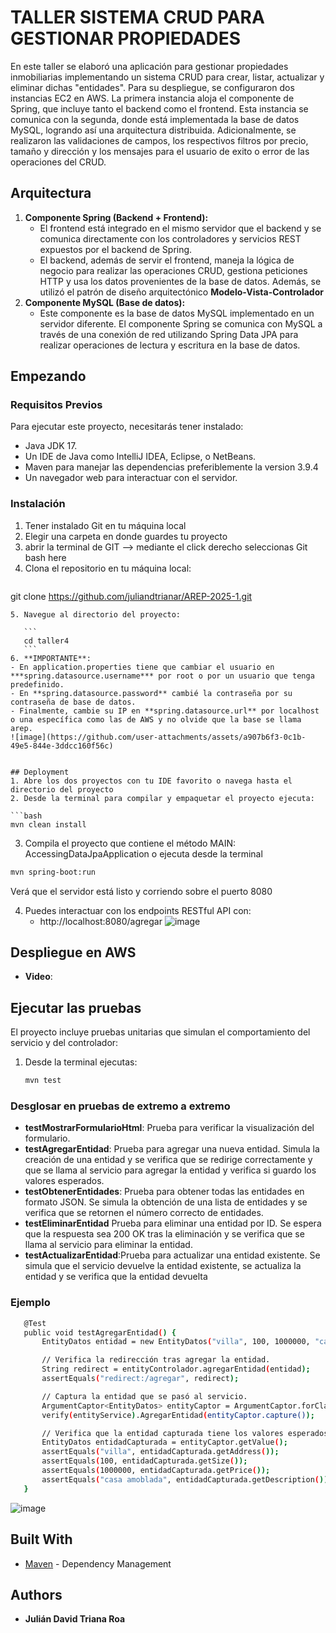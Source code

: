 # TALLER  SISTEMA CRUD PARA GESTIONAR PROPIEDADES

En este taller se elaboró una aplicación para gestionar propiedades inmobiliarias implementando un sistema CRUD para crear, listar, actualizar y eliminar dichas "entidades". Para su despliegue, se configuraron dos instancias EC2 en AWS. La primera instancia aloja el componente de Spring, que incluye tanto el backend como el frontend. Esta instancia se comunica con la segunda, donde está implementada la base de datos MySQL, logrando así una arquitectura distribuida. Adicionalmente, se realizaron las validaciones de campos, los respectivos filtros por precio, tamaño y dirección y los mensajes para el usuario de exito o error de las operaciones del CRUD.   

## Arquitectura

1. **Componente Spring (Backend + Frontend):**
   - El frontend está integrado en el mismo servidor que el backend y se comunica directamente con los controladores y servicios REST expuestos por el backend de Spring.
   - El backend, además de servir el frontend, maneja la lógica de negocio para realizar las operaciones CRUD, gestiona peticiones HTTP y usa los datos provenientes de la base de datos. Además, se utilizó el patrón de diseño arquitectónico **Modelo-Vista-Controlador**
2. **Componente MySQL (Base de datos):** 
   - Este componente es la base de datos MySQL implementado en un servidor diferente.
     El componente Spring se comunica con MySQL a través de una conexión de red utilizando Spring Data JPA para realizar operaciones de lectura y escritura en la base de datos.
## Empezando

### Requisitos Previos
Para ejecutar este proyecto, necesitarás tener instalado:

- Java JDK 17.
- Un IDE de Java como IntelliJ IDEA, Eclipse, o NetBeans.
- Maven para manejar las dependencias preferiblemente la version 3.9.4 
- Un navegador web para interactuar con el servidor.

### Instalación

1. Tener instalado Git en tu máquina local
2. Elegir una carpeta en donde guardes tu proyecto
3. abrir la terminal de GIT --> mediante el click derecho seleccionas Git bash here
4. Clona el repositorio en tu máquina local:
   ```
 git clone https://github.com/juliandtrianar/AREP-2025-1.git
   ```
5. Navegue al directorio del proyecto:
   
      ``` 
      cd taller4
      ```
6. **IMPORTANTE**: 
   - En application.properties tiene que cambiar el usuario en ***spring.datasource.username*** por root o por un usuario que tenga predefinido.
   - En **spring.datasource.password** cambié la contraseña por su contraseña de base de datos.
   - Finalmente, cambie su IP en **spring.datasource.url** por localhost o una específica como las de AWS y no olvide que la base se llama arep. 
 ![image](https://github.com/user-attachments/assets/a907b6f3-0c1b-49e5-844e-3ddcc160f56c)


## Deployment
1. Abre los dos proyectos con tu IDE favorito o navega hasta el directorio del proyecto
2. Desde la terminal para compilar y empaquetar el proyecto ejecuta:

   ```bash
   mvn clean install
   ```
3.  Compila el proyecto que contiene el método MAIN: AccessingDataJpaApplication o ejecuta desde la terminal

   ```bash
   mvn spring-boot:run
   ```
Verá que el servidor está listo y corriendo sobre el puerto 8080

4. Puedes interactuar con los endpoints RESTful API con:
    - http://localhost:8080/agregar
    ![image](https://github.com/user-attachments/assets/6961704f-c0a2-4a89-910d-5f41f3eda0d0)

   


   
## Despliegue en AWS

- **Video**: 




## Ejecutar las pruebas

El proyecto incluye pruebas unitarias que simulan el comportamiento del servicio y del controlador: 
1. Desde la terminal ejecutas:
   ```bash
   mvn test
   ```
### Desglosar en pruebas de extremo a extremo
- **testMostrarFormularioHtml**: Prueba para verificar la visualización del formulario.
- **testAgregarEntidad**: Prueba para agregar una nueva entidad. Simula la creación de una entidad y se verifica que se redirige correctamente y que se llama al servicio para agregar la entidad y verifica si guardo los valores esperados.
- **testObtenerEntidades**: Prueba para obtener todas las entidades en formato JSON. Se simula la obtención de una lista de entidades y se verifica que se retornen el número correcto de entidades.
- **testEliminarEntidad** Prueba para eliminar una entidad por ID. Se espera que la respuesta sea 200 OK tras la eliminación y se verifica que se llama al servicio para eliminar la entidad.
- **testActualizarEntidad**:Prueba para actualizar una entidad existente. Se simula que el servicio devuelve la entidad existente, se actualiza la entidad y se verifica que la entidad devuelta

### Ejemplo
 ```bash
    @Test
    public void testAgregarEntidad() {
        EntityDatos entidad = new EntityDatos("villa", 100, 1000000, "casa amoblada");

        // Verifica la redirección tras agregar la entidad.
        String redirect = entityControlador.agregarEntidad(entidad);
        assertEquals("redirect:/agregar", redirect);

        // Captura la entidad que se pasó al servicio.
        ArgumentCaptor<EntityDatos> entityCaptor = ArgumentCaptor.forClass(EntityDatos.class);
        verify(entityService).AgregarEntidad(entityCaptor.capture());

        // Verifica que la entidad capturada tiene los valores esperados.
        EntityDatos entidadCapturada = entityCaptor.getValue();
        assertEquals("villa", entidadCapturada.getAddress());
        assertEquals(100, entidadCapturada.getSize());
        assertEquals(1000000, entidadCapturada.getPrice());
        assertEquals("casa amoblada", entidadCapturada.getDescription());
    }

   ```

![image](https://github.com/user-attachments/assets/1239b3a6-0eb8-4761-b0de-d0ff79db1a35)


## Built With
* [Maven](https://maven.apache.org/) - Dependency Management

## Authors

* **Julián David Triana Roa** 

